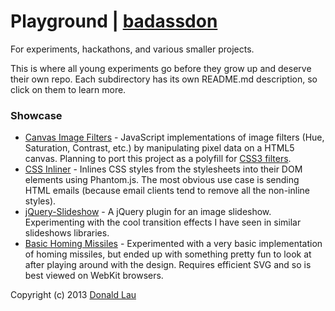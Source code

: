 Playground | [badassdon](http://www.badassdon.com)
==================================================

For experiments, hackathons, and various smaller projects.

This is where all young experiments go before they grow up and deserve their own repo. Each subdirectory has its own README.md description, so click on them to learn more. 


### Showcase

* [Canvas Image Filters](http://www.hackyon.com/playground/filters) - JavaScript implementations of image filters (Hue, Saturation, Contrast, etc.) by manipulating pixel data on a HTML5 canvas. Planning to port this project as a polyfill for [CSS3 filters](http://www.html5rocks.com/en/tutorials/filters/understanding-css).
* [CSS Inliner](http://github.com/badassdon/playground/tree/master/inliner) - Inlines CSS styles from the stylesheets into their DOM elements using Phantom.js. The most obvious use case is sending HTML emails (because email clients tend to remove all the non-inline styles).
* [jQuery-Slideshow](http://www.hackyon.com/playground/slideshow) - A jQuery plugin for an image slideshow. Experimenting with the cool transition effects I have seen in similar slideshows libraries.
* [Basic Homing Missiles](http://www.hackyon.com/playground/missile) - Experimented with a very basic implementation of homing missiles, but ended up with something pretty fun to look at after playing around with the design. Requires efficient SVG and so is best viewed on WebKit browsers. 

Copyright (c) 2013 [Donald Lau](http://www.badassdon.com)

